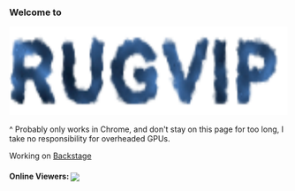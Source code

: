 ### Welcome to

<img height="160px" src="https://raw.githubusercontent.com/Rugvip/Rugvip/master/rugvip.svg" alt="Rugvip" />

^ Probably only works in Chrome, and don't stay on this page for too long, I take no responsibility for overheaded GPUs.

Working on [Backstage](https://github.com/spotify/backstage)

#### Online Viewers: <img height="30px" align="center" src="https://quiet-badlands-32556.herokuapp.com/counter.gif" />
